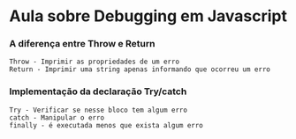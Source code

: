 # Aula sobre Debugging em Javascript

### A diferença entre Throw e Return

    Throw - Imprimir as propriedades de um erro
    Return - Imprimir uma string apenas informando que ocorreu um erro

### Implementação da declaração Try/catch

    Try - Verificar se nesse bloco tem algum erro
    catch - Manipular o erro 
    finally - é executada menos que exista algum erro

    


